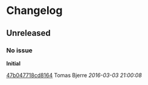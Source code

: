 # Changelog

## Unreleased
### No issue

**Initial**


[47b047718cd8164](https://github.com/tomasbjerre/violation-comments-to-github-lib/commit/47b047718cd8164) Tomas Bjerre *2016-03-03 21:00:08*


